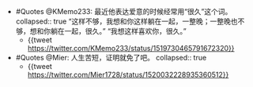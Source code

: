- #Quotes @KMemo233: 最近他表达爱意的时候经常用“很久”这个词。
  collapsed:: true
  “这样不够，我想和你这样躺在一起，一整晚；一整晚也不够，想和你躺在一起，很久。”
  “我想这样喜欢你，很久。”
	- {{tweet https://twitter.com/KMemo233/status/1519730465791672320}}
- #Quotes @Mier: 人生苦短，证明就免了吧。
  collapsed:: true
	- {{tweet https://twitter.com/Mier1728/status/1520032228935360512}}